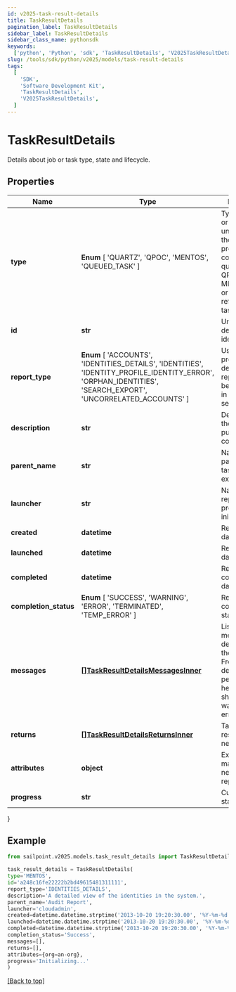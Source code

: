 ```yaml
---
id: v2025-task-result-details
title: TaskResultDetails
pagination_label: TaskResultDetails
sidebar_label: TaskResultDetails
sidebar_class_name: pythonsdk
keywords:
  ['python', 'Python', 'sdk', 'TaskResultDetails', 'V2025TaskResultDetails']
slug: /tools/sdk/python/v2025/models/task-result-details
tags:
  [
    'SDK',
    'Software Development Kit',
    'TaskResultDetails',
    'V2025TaskResultDetails',
  ]
---
```


# TaskResultDetails

Details about job or task type, state and lifecycle.

## Properties

| Name | Type | Description | Notes |
| --- | --- | --- | --- |
| **type** | **Enum** [ 'QUARTZ', 'QPOC', 'MENTOS', 'QUEUED_TASK' ] | Type of the job or task underlying in the report processing. It could be a quartz task, QPOC or MENTOS jobs or a refresh/sync task. | [optional] |
| **id** | **str** | Unique task definition identifier. | [optional] |
| **report_type** | **Enum** [ 'ACCOUNTS', 'IDENTITIES_DETAILS', 'IDENTITIES', 'IDENTITY_PROFILE_IDENTITY_ERROR', 'ORPHAN_IDENTITIES', 'SEARCH_EXPORT', 'UNCORRELATED_ACCOUNTS' ] | Use this property to define what report should be processed in the RDE service. | [optional] |
| **description** | **str** | Description of the report purpose and/or contents. | [optional] |
| **parent_name** | **str** | Name of the parent task/report if exists. | [optional] |
| **launcher** | **str** | Name of the report processing initiator. | [optional] |
| **created** | **datetime** | Report creation date | [optional] |
| **launched** | **datetime** | Report start date | [optional] |
| **completed** | **datetime** | Report completion date | [optional] |
| **completion_status** | **Enum** [ 'SUCCESS', 'WARNING', 'ERROR', 'TERMINATED', 'TEMP_ERROR' ] | Report completion status. | [optional] |
| **messages** | [**[]TaskResultDetailsMessagesInner**](task-result-details-messages-inner) | List of the messages dedicated to the report. From task definition perspective here usually should be warnings or errors. | [optional] |
| **returns** | [**[]TaskResultDetailsReturnsInner**](task-result-details-returns-inner) | Task definition results, if necessary. | [optional] |
| **attributes** | **object** | Extra attributes map(dictionary) needed for the report. | [optional] |
| **progress** | **str** | Current report state. | [optional] |

}

## Example

```python
from sailpoint.v2025.models.task_result_details import TaskResultDetails

task_result_details = TaskResultDetails(
type='MENTOS',
id='a248c16fe22222b2bd49615481311111',
report_type='IDENTITIES_DETAILS',
description='A detailed view of the identities in the system.',
parent_name='Audit Report',
launcher='cloudadmin',
created=datetime.datetime.strptime('2013-10-20 19:20:30.00', '%Y-%m-%d %H:%M:%S.%f'),
launched=datetime.datetime.strptime('2013-10-20 19:20:30.00', '%Y-%m-%d %H:%M:%S.%f'),
completed=datetime.datetime.strptime('2013-10-20 19:20:30.00', '%Y-%m-%d %H:%M:%S.%f'),
completion_status='Success',
messages=[],
returns=[],
attributes={org=an-org},
progress='Initializing...'
)

```

[[Back to top]](#)
